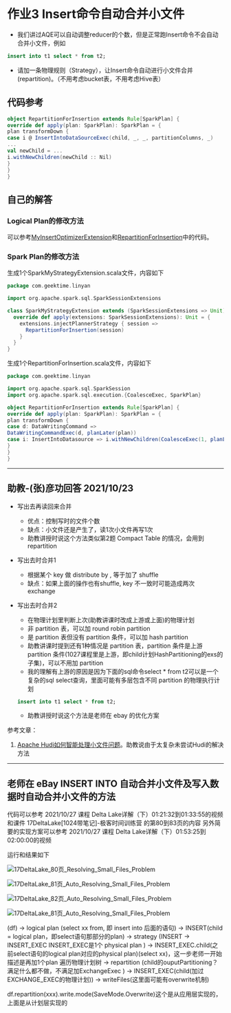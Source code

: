 # 作业3 Insert命令自动合并小文件

- 我们讲过AQE可以自动调整reducer的个数，但是正常跑Insert命令不会自动合并小文件，例如
```sql
insert into t1 select * from t2;
  ```
- 请加一条物理规则（Strategy），让Insert命令自动进行小文件合并(repartition)。（不用考虑bucket表，不用考虑Hive表）

## 代码参考

```scala
object RepartitionForInsertion extends Rule[SparkPlan] {
override def apply(plan: SparkPlan): SparkPlan = {
plan transformDown {
case i @ InsertIntoDataSourceExec(child, _, _, partitionColumns, _)
...
val newChild = ...
i.withNewChildren(newChild :: Nil)
}
}
}
```

## 自己的解答


### Logical Plan的修改方法

可以参考[MyInsertOptimizerExtension](https://github.com/amoyyean/SparkMyOptimizerExtension/blob/master/src/main/scala/com/geektime/linyan/MyInsertOptimizerExtension.scala)和[RepartitionForInsertion](https://github.com/amoyyean/SparkMyOptimizerExtension/blob/master/src/main/scala/com/geektime/linyan/RepartitionForInsertion.scala)中的代码。


### Spark Plan的修改方法

生成1个SparkMyStrategyExtension.scala文件，内容如下

```scala
package com.geektime.linyan

import org.apache.spark.sql.SparkSessionExtensions

class SparkMyStrategyExtension extends (SparkSessionExtensions => Unit) {
  override def apply(extensions: SparkSessionExtensions): Unit = {
    extensions.injectPlannerStrategy { session =>
      RepartitionForInsertion(session)
    }
  }
}
```

生成1个RepartitionForInsertion.scala文件，内容如下

```scala
package com.geektime.linyan

import org.apache.spark.sql.SparkSession
import org.apache.spark.sql.execution.{CoalesceExec, SparkPlan}

object RepartitionForInsertion extends Rule[SparkPlan] {
override def apply(plan: SparkPlan): SparkPlan = {
plan transformDown {
case d: DataWritingCommand =>
DataWritingCommandExec(d, planLater(plan))
case i: InsertIntoDatasource => i.withNewChildren(CoalesceExec(1, planLater(plan)))
}
}
}
```

---

## 助教-(张)彦功回答 2021/10/23

- 写出去再读回来合并
  * 优点：控制写时的文件个数
  * 缺点：小文件还是产生了，读1次小文件再写1次
  * 助教讲授时说这个方法类似第2题 Compact Table 的情况，会用到 repartition

- 写出去时合并1
  * 根据某个 key 做 distribute by , 等于加了 shuffle
  * 缺点：如果上面的操作也有shuffle, key 不一致时可能造成两次 exchange

- 写出去时合并2
  * 在物理计划里判断上次(助教讲课时改成上游或上面)的物理计划
  * 非 partition 表，可以加 round robin partition
  * 是 partition 表但没有 partition 条件，可以加 hash partition
  * 助教讲课时提到还有1种情况是 partition 表，partition 条件是上游 partition 条件(1027课程里是上游，即child计划HashPartitioning的exs的子集)，可以不用加 partition
  * 我的理解有上游的原因是因为下面的sql命令select * from t2可以是一个复杂的sql select查询，里面可能有多层包含不同 partition 的物理执行计划
  ```sql
  insert into t1 select * from t2;
  ```  
  * 助教讲授时说这个方法是老师在 ebay 的优化方案

参考文章：
1. [Apache Hudi如何智能处理小文件问题](https://www.cnblogs.com/leesf456/p/14642991.html)。助教说由于太复杂未尝试Hudi的解决方法

---

## 老师在 eBay INSERT INTO 自动合并小文件及写入数据时自动合并小文件的方法

代码可以参考 2021/10/27 课程 Delta Lake详解（下）01:21:32到01:33:55的视频和课件 17DeltaLake[1024带笔记]-极客时间训练营 的第80到83页的内容
另外简要的实现方案可以参考 2021/10/27 课程 Delta Lake详解（下）01:53:25到02:00:00的视频

运行和结果如下

![17DeltaLake_80页_Resolving_Small_Files_Problem](17DeltaLake_80页_Resolving_Small_Files_Problem.png)

![17DeltaLake_81页_Auto_Resolving_Small_Files_Problem](17DeltaLake_81页_Auto_Resolving_Small_Files_Problem.png)

![17DeltaLake_82页_Auto_Resolving_Small_Files_Problem](17DeltaLake_82页_Auto_Resolving_Small_Files_Problem.png)

![17DeltaLake_81页_Auto_Resolving_Small_Files_Problem](17DeltaLake_83页_Auto_Resolving_Small_Files_Problem.png)

(df) -> logical plan (select xx from, 即 insert into 后面的语句) -> INSERT(child = logical plan，即select语句那部分的plan) -> strategy (INSERT -> INSERT_EXEC INSERT_EXEC是1个 physical plan ) -> INSERT_EXEC.child(之前select语句的logical plan对应的physical plan)(select xx)，这一步老师一开始描述是再加1个plan 遍历物理计划树 -> repartition (child的ouputPartitioning？满足什么都不做，不满足加ExchangeExec ) -> INSERT_EXEC(child(加过EXCHANGE_EXEC的物理计划)) -> writeFiles(这里面可能有overwrite机制)

df.repartition(xxx).write.mode(SaveMode.Overwrite)这个是从应用层实现的，上面是从计划层实现的

